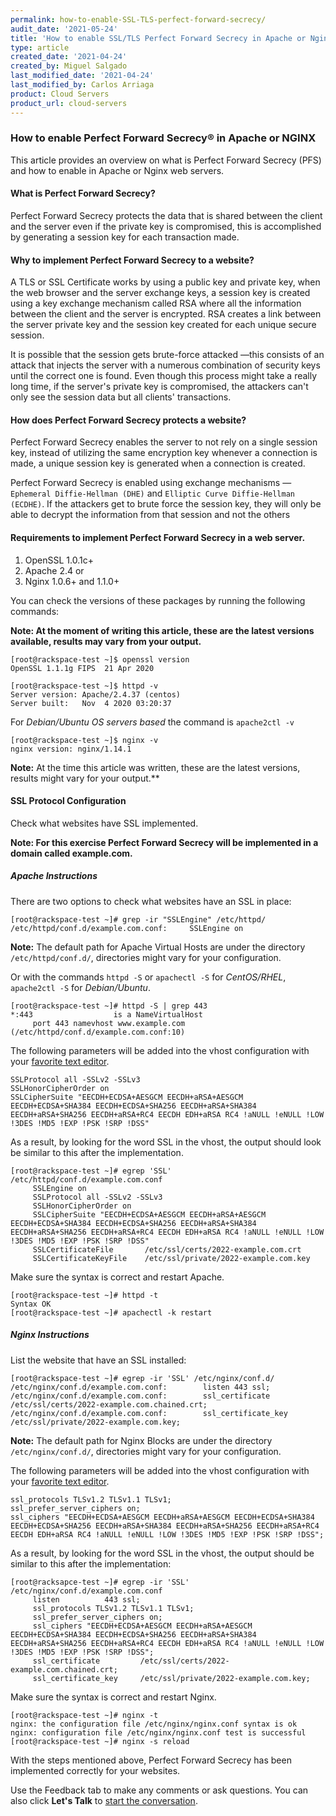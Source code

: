 ```yaml
---
permalink: how-to-enable-SSL-TLS-perfect-forward-secrecy/
audit_date: '2021-05-24'
title: 'How to enable SSL/TLS Perfect Forward Secrecy in Apache or Nginx'
type: article
created_date: '2021-04-24'
created_by: Miguel Salgado
last_modified_date: '2021-04-24'
last_modified_by: Carlos Arriaga
product: Cloud Servers
product_url: cloud-servers
---
```


### How to enable Perfect Forward Secrecy&reg; in Apache or NGINX

This article provides an overview on what is Perfect Forward Secrecy (PFS) and how to enable in Apache or Nginx web servers.

#### What is Perfect Forward Secrecy?

Perfect Forward Secrecy protects the data that is shared between the client and the server even if the private key is compromised, this is accomplished by generating a session key for each transaction made. 

#### Why to implement Perfect Forward Secrecy to a website?

A TLS or SSL Certificate works by using a public key and private key, when the web browser and the server exchange keys, a session key is created using a key exchange mechanism called RSA where all the information between the client and the server is encrypted. RSA creates a link between the server private key and the session key created for each unique secure session. 
 
It is possible that the session gets brute-force attacked &mdash;this consists of an attack that injects the server with a numerous combination of security keys until the correct one is found. Even though this process might take a really long time, if the server's private key is compromised, the attackers can't only see the session data but all clients' transactions.

#### How does Perfect Forward Secrecy protects a website?

Perfect Forward Secrecy enables the server to not rely on a single session key, instead of utilizing the same encryption key whenever a connection is made, a unique session key is generated when a connection is created.

Perfect Forward Secrecy is enabled using exchange mechanisms &mdash;`Ephemeral Diffie-Hellman (DHE)` and `Elliptic Curve Diffie-Hellman (ECDHE)`.  If the attackers get to brute force the session key, they will only be able to decrypt the information from that session and not the others

#### Requirements to implement Perfect Forward Secrecy in a web server.

1. OpenSSL 1.0.1c+
2. Apache 2.4 or 
3. Nginx 1.0.6+ and 1.1.0+

You can check the versions of these packages by running the following commands:

**Note: At the moment of writing this article, these are the latest versions available, results may vary from your output.**

```
[root@rackspace-test ~]$ openssl version
OpenSSL 1.1.1g FIPS  21 Apr 2020

[root@rackspace-test ~]$ httpd -v
Server version: Apache/2.4.37 (centos)
Server built:   Nov  4 2020 03:20:37
```
For *Debian/Ubuntu OS servers based* the command is `apache2ctl -v`

```
[root@rackspace-test ~]$ nginx -v
nginx version: nginx/1.14.1
```
**Note:** At the time this article was written, these are the latest versions, results might vary for your output.**

#### SSL Protocol Configuration

Check what websites have SSL implemented.

**Note: For this exercise Perfect Forward Secrecy will be implemented in a domain called example.com.**

##### Apache Instructions

There are two options to check what websites have an SSL in place:

```
[root@rackspace-test ~]# grep -ir "SSLEngine" /etc/httpd/
/etc/httpd/conf.d/example.com.conf:     SSLEngine on
```
**Note:** The default path for Apache Virtual Hosts are under the directory `/etc/httpd/conf.d/`, directories might vary for your configuration.

Or with the commands `httpd -S` or `apachectl -S` for *CentOS/RHEL*, `apache2ctl -S` for *Debian/Ubuntu*.

```
[root@rackspace-test ~]# httpd -S | grep 443
*:443                  is a NameVirtualHost
     port 443 namevhost www.example.com (/etc/httpd/conf.d/example.com.conf:10)
```

The following parameters will be added into the vhost configuration with your [favorite text editor](https://docs.rackspace.com/support/how-to/command-line-text-editors-in-linux/).

```
SSLProtocol all -SSLv2 -SSLv3
SSLHonorCipherOrder on
SSLCipherSuite "EECDH+ECDSA+AESGCM EECDH+aRSA+AESGCM EECDH+ECDSA+SHA384 EECDH+ECDSA+SHA256 EECDH+aRSA+SHA384 EECDH+aRSA+SHA256 EECDH+aRSA+RC4 EECDH EDH+aRSA RC4 !aNULL !eNULL !LOW !3DES !MD5 !EXP !PSK !SRP !DSS"
```
As a result, by looking for the word SSL in the vhost, the output should look be similar to this after the implementation.
```
[root@rackspace-test ~]# egrep 'SSL' /etc/httpd/conf.d/example.com.conf
     SSLEngine on
     SSLProtocol all -SSLv2 -SSLv3
     SSLHonorCipherOrder on
     SSLCipherSuite "EECDH+ECDSA+AESGCM EECDH+aRSA+AESGCM EECDH+ECDSA+SHA384 EECDH+ECDSA+SHA256 EECDH+aRSA+SHA384 EECDH+aRSA+SHA256 EECDH+aRSA+RC4 EECDH EDH+aRSA RC4 !aNULL !eNULL !LOW !3DES !MD5 !EXP !PSK !SRP !DSS"
     SSLCertificateFile       /etc/ssl/certs/2022-example.com.crt
     SSLCertificateKeyFile    /etc/ssl/private/2022-example.com.key
```
Make sure the syntax is correct and restart Apache.

```
[root@rackspace-test ~]# httpd -t
Syntax OK
[root@rackspace-test ~]# apachectl -k restart
```

##### Nginx Instructions

List the website that have an SSL installed:

```
[root@rackspace-test ~]# egrep -ir 'SSL' /etc/nginx/conf.d/
/etc/nginx/conf.d/example.com.conf:        listen 443 ssl;
/etc/nginx/conf.d/example.com.conf:        ssl_certificate       /etc/ssl/certs/2022-example.com.chained.crt;
/etc/nginx/conf.d/example.com.conf:        ssl_certificate_key   /etc/ssl/private/2022-example.com.key;
```

**Note:** The default path for Nginx Blocks are under the directory `/etc/nginx/conf.d/`, directories might vary for your configuration.

The following parameters will be added into the vhost configuration with your [favorite text editor](https://docs.rackspace.com/support/how-to/command-line-text-editors-in-linux/).

```
ssl_protocols TLSv1.2 TLSv1.1 TLSv1;
ssl_prefer_server_ciphers on;
ssl_ciphers "EECDH+ECDSA+AESGCM EECDH+aRSA+AESGCM EECDH+ECDSA+SHA384 EECDH+ECDSA+SHA256 EECDH+aRSA+SHA384 EECDH+aRSA+SHA256 EECDH+aRSA+RC4 EECDH EDH+aRSA RC4 !aNULL !eNULL !LOW !3DES !MD5 !EXP !PSK !SRP !DSS";
```

As a result, by looking for the word SSL in the vhost, the output should be similar to this after the implementation:

```
[root@racksapce-test ~]# egrep -ir 'SSL' /etc/nginx/conf.d/example.com.conf
     listen          443 ssl;
     ssl_protocols TLSv1.2 TLSv1.1 TLSv1;
     ssl_prefer_server_ciphers on;
     ssl_ciphers "EECDH+ECDSA+AESGCM EECDH+aRSA+AESGCM EECDH+ECDSA+SHA384 EECDH+ECDSA+SHA256 EECDH+aRSA+SHA384 EECDH+aRSA+SHA256 EECDH+aRSA+RC4 EECDH EDH+aRSA RC4 !aNULL !eNULL !LOW !3DES !MD5 !EXP !PSK !SRP !DSS";
     ssl_certificate         /etc/ssl/certs/2022-example.com.chained.crt;
     ssl_certificate_key     /etc/ssl/private/2022-example.com.key;
```

Make sure the syntax is correct and restart Nginx.

```
[root@rackspace-test ~]# nginx -t
nginx: the configuration file /etc/nginx/nginx.conf syntax is ok
nginx: configuration file /etc/nginx/nginx.conf test is successful
[root@rackspace-test ~]# nginx -s reload
```

With the steps mentioned above, Perfect Forward Secrecy has been implemented correctly for your websites.

Use the Feedback tab to make any comments or ask questions. You can also click
**Let's Talk** to [start the conversation](https://www.rackspace.com/). 


